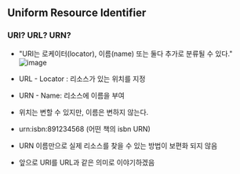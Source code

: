 ## Uniform Resource Identifier


### URI? URL? URN?


- "URI는 로케이터(locator), 이름(name) 또는 둘다 추가로 분류될 수 있다."
![image](https://user-images.githubusercontent.com/29927233/124374089-3fb57980-dcd3-11eb-8f9f-166655d6d05a.png)




- URL - Locator : 리소스가 있는 위치를 지정
- URN - Name: 리소스에 이름을 부여
- 위치는 변할 수 있지만, 이름은 변하지 않는다.
- urn:isbn:891234568 (어떤 책의 isbn URN)
- URN 이름만으로 실제 리소스를 찾을 수 있는 방법이 보편화 되지 않음
- 앞으로 URI를 URL과 같은 의미로 이야기하겠음
<!--stackedit_data:
eyJoaXN0b3J5IjpbMzcwOTc3OTY0XX0=
-->